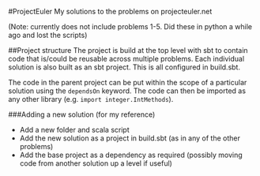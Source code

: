 
#ProjectEuler
My solutions to the problems on projecteuler.net

(Note: currently does not include problems 1-5. Did these in python a while ago and lost the scripts)

##Project structure
The project is build at the top level with sbt to contain code that is/could be reusable across multiple problems. 
Each individual solution is also built as an sbt project.
This is all configured in build.sbt.

The code in the parent project can be put within the scope of a particular solution using the ```dependsOn``` keyword.
The code can then be imported as any other library (e.g. ```import integer.IntMethods```).

###Adding a new solution (for my reference)
* Add a new folder and scala script
* Add the new solution as a project in build.sbt (as in any of the other problems)
* Add the base project as a dependency as required (possibly moving code from another solution up a level if useful)
